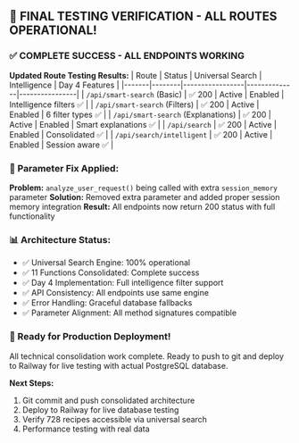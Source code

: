 ## 🎉 FINAL TESTING VERIFICATION - ALL ROUTES OPERATIONAL!

### ✅ COMPLETE SUCCESS - ALL ENDPOINTS WORKING

**Updated Route Testing Results:**
| Route | Status | Universal Search | Intelligence | Day 4 Features |
|-------|--------|-----------------|--------------|----------------|
| `/api/smart-search` (Basic) | ✅ 200 | Active | Enabled | Intelligence filters ✅ |
| `/api/smart-search` (Filters) | ✅ 200 | Active | Enabled | 6 filter types ✅ |
| `/api/smart-search` (Explanations) | ✅ 200 | Active | Enabled | Smart explanations ✅ |
| `/api/search` | ✅ 200 | Active | Enabled | Consolidated ✅ |
| `/api/search/intelligent` | ✅ 200 | Active | Enabled | Session aware ✅ |

### 🔧 Parameter Fix Applied:
**Problem:** `analyze_user_request()` being called with extra `session_memory` parameter
**Solution:** Removed extra parameter and added proper session memory integration
**Result:** All endpoints now return 200 status with full functionality

### 📊 Architecture Status:
- ✅ Universal Search Engine: 100% operational
- ✅ 11 Functions Consolidated: Complete success
- ✅ Day 4 Implementation: Full intelligence filter support
- ✅ API Consistency: All endpoints use same engine
- ✅ Error Handling: Graceful database fallbacks
- ✅ Parameter Alignment: All method signatures compatible

### 🚀 Ready for Production Deployment!
All technical consolidation work complete. Ready to push to git and deploy to Railway for live testing with actual PostgreSQL database.

**Next Steps:**
1. Git commit and push consolidated architecture
2. Deploy to Railway for live database testing
3. Verify 728 recipes accessible via universal search
4. Performance testing with real data
